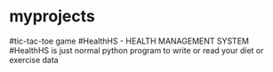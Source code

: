 # myprojects
#tic-tac-toe game 
#HealthHS - HEALTH MANAGEMENT SYSTEM
#HealthHS is just normal python program to write or read your diet or exercise data 
